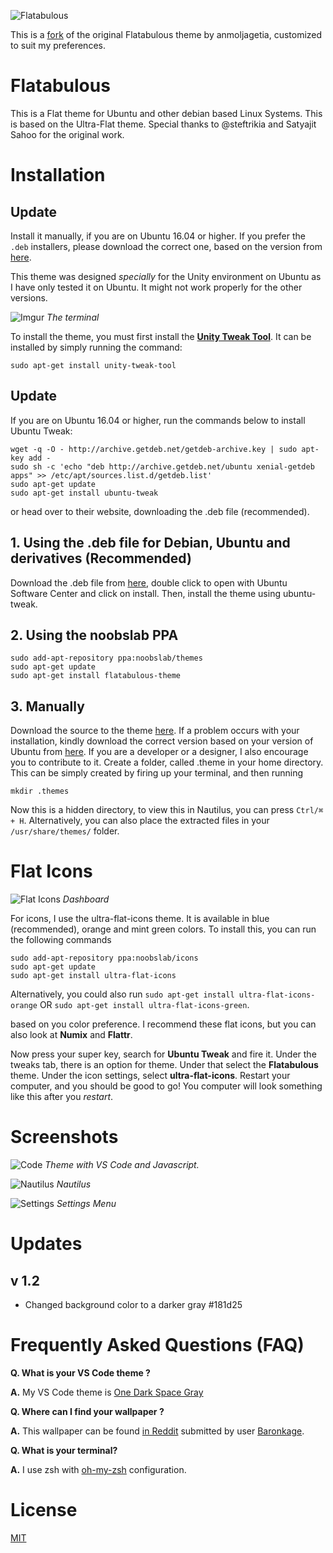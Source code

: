 ![Flatabulous](http://i.imgur.com/6UciOOK.png)

This is a [fork](https://github.com/anmoljagetia/Flatabulous) of the original Flatabulous
theme by anmoljagetia, customized to suit my preferences.

# Flatabulous

This is a Flat theme for Ubuntu and other debian based Linux Systems.  This is based on the Ultra-Flat theme. Special thanks to @steftrikia and Satyajit Sahoo for the original work.

# Installation

## Update

Install it manually, if you are on Ubuntu 16.04 or higher. If you prefer the `.deb` installers, please download the correct one, based on the version from [here](https://github.com/anmoljagetia/Flatabulous/releases).


This theme was designed *specially* for the Unity environment on Ubuntu as I have only tested it on Ubuntu. It might not work properly for the other versions.

![Imgur](https://imgur.com/i1clRll.png)
*The terminal*


To install the theme, you must first install the [**Unity Tweak Tool**](https://launchpad.net/unity-tweak-tool). It can be installed by simply running the command:

```
sudo apt-get install unity-tweak-tool
```

## Update

If you are on Ubuntu 16.04 or higher, run the commands below to install Ubuntu Tweak:

```
wget -q -O - http://archive.getdeb.net/getdeb-archive.key | sudo apt-key add -
sudo sh -c 'echo "deb http://archive.getdeb.net/ubuntu xenial-getdeb apps" >> /etc/apt/sources.list.d/getdeb.list'
sudo apt-get update
sudo apt-get install ubuntu-tweak
```

or head over to their website, downloading the .deb file (recommended).

## 1. Using the .deb file for Debian, Ubuntu and derivatives (Recommended)

Download the .deb file from [here](https://github.com/anmoljagetia/Flatabulous/releases/latest), double click to open with Ubuntu Software Center and click on install. Then, install the theme using ubuntu-tweak.

## 2. Using the noobslab PPA

```
sudo add-apt-repository ppa:noobslab/themes
sudo apt-get update
sudo apt-get install flatabulous-theme
```

## 3. Manually

Download the source to the theme [here](https://github.com/anmoljagetia/Flatabulous/archive/master.zip). If a problem occurs with your installation, kindly download the correct version based on your version of Ubuntu from [here](https://github.com/anmoljagetia/Flatabulous/releases). If you are a developer or a designer, I also encourage you to contribute to it. Create a folder, called .theme in your home directory. This can be simply created by firing up your terminal, and then running

```
mkdir .themes
```

Now this is a hidden directory, to view this in Nautilus, you can press `Ctrl/⌘ + H`. Alternatively, you can also place the extracted files in your `/usr/share/themes/` folder.

# Flat Icons

![Flat Icons](https://imgur.com/GffTHkO.png)
*Dashboard*

For icons, I use the ultra-flat-icons theme. It is available in blue (recommended), orange and mint green colors. To install this, you can run the following commands

```
sudo add-apt-repository ppa:noobslab/icons
sudo apt-get update
sudo apt-get install ultra-flat-icons
```

Alternatively, you could also run `sudo apt-get install ultra-flat-icons-orange` OR `sudo apt-get install ultra-flat-icons-green`.

based on you color preference. I recommend these flat icons, but you can also look at **Numix** and **Flattr**.

Now press your super key, search for **Ubuntu Tweak** and fire it. Under the tweaks tab, there is an option for theme. Under that select the **Flatabulous** theme. Under the icon settings, select **ultra-flat-icons**. Restart your computer, and you should be good to go! You computer will look something like this after you *restart*.

# Screenshots

![Code](https://imgur.com/4XKHKjK.png)
*Theme with VS Code and Javascript.*


![Nautilus](https://imgur.com/UOOYeAc.png)
*Nautilus*

![Settings](https://imgur.com/9WsMLyy.png)
*Settings Menu*

# Updates

## v 1.2

* Changed background color to a darker gray #181d25

# Frequently Asked Questions (FAQ)

**Q. What is your VS Code theme ?**

**A.** My VS Code theme is [One Dark Space Gray](https://marketplace.visualstudio.com/items?itemName=fivepointseven.vscode-theme-onedark-spacegray)

**Q. Where can I find your wallpaper ?**

**A.** This wallpaper can be found [in Reddit](https://i.reddit.com/r/wallpapers/comments/itwp4l/chill_city_3840x2160/) submitted by user [Baronkage](https://www.reddit.com/user/Baronkage.compact).

**Q. What is your terminal?**

**A.** I use zsh with [oh-my-zsh](https://github.com/robbyrussell/oh-my-zsh) configuration.

# License

[MIT](http://anmoljagetia.mit-license.org/)
